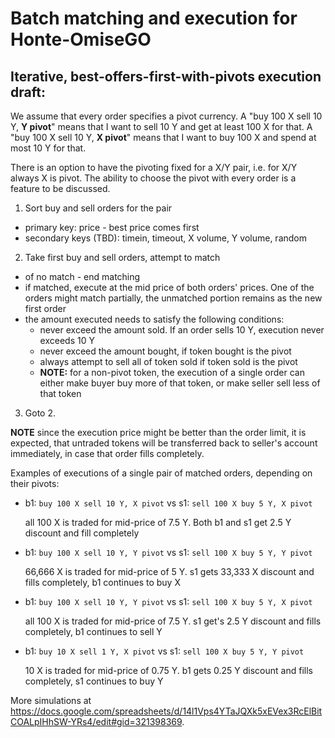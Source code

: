 # Batch matching and execution for Honte-OmiseGO

## Iterative, best-offers-first-with-pivots execution draft:

We assume that every order specifies a pivot currency.
A "buy 100 X sell 10 Y, **Y pivot**" means that I want to sell 10 Y and get at least 100 X for that. 
A "buy 100 X sell 10 Y, **X pivot**" means that I want to buy 100 X and spend at most 10 Y for that.

There is an option to have the pivoting fixed for a X/Y pair, i.e. for X/Y always X is pivot.
The ability to choose the pivot with every order is a feature to be discussed.

1. Sort buy and sell orders for the pair
  - primary key: price - best price comes first
  - secondary keys (TBD): timein, timeout, X volume, Y volume, random
2. Take first buy and sell orders, attempt to match
  - of no match - end matching
  - if matched, execute at the mid price of both orders' prices. One of the orders might match partially, the unmatched portion remains as the new first order
  - the amount executed needs to satisfy the following conditions:
    - never exceed the amount sold. If an order sells 10 Y, execution never exceeds 10 Y
    - never exceed the amount bought, if token bought is the pivot
    - always attempt to sell all of token sold if token sold is the pivot
    - **NOTE:** for a non-pivot token, the execution of a single order can either  make buyer buy more of that token, or make seller sell less of that token
3. Goto 2.

**NOTE** since the execution price might be better than the order limit,
it is expected, that untraded tokens will be transferred back to seller's account immediately,
in case that order fills completely.

Examples of executions of a single pair of matched orders, depending on their pivots:
 - b1: `buy 100 X sell 10 Y, X pivot` vs s1: `sell 100 X buy 5 Y, X pivot`
 
   all 100 X is traded for mid-price of 7.5 Y. Both b1 and s1 get 2.5 Y discount and fill completely
   
 - b1: `buy 100 X sell 10 Y, Y pivot` vs s1: `sell 100 X buy 5 Y, Y pivot`
 
    66,666 X is traded for mid-price of 5 Y. s1 gets 33,333 X discount and fills completely, b1 continues to buy X
   
 - b1: `buy 100 X sell 10 Y, Y pivot` vs s1: `sell 100 X buy 5 Y, X pivot`
 
   all 100 X is traded for mid-price of 7.5 Y. s1 get's 2.5 Y discount and fills completely, b1 continues to sell Y
   
 - b1: `buy 10 X sell 1 Y, X pivot` vs s1: `sell 100 X buy 5 Y, Y pivot`
 
    10 X is traded for mid-price of 0.75 Y. b1 gets 0.25 Y discount and fills completely, s1 continues to buy Y
   
 More simulations at https://docs.google.com/spreadsheets/d/14l1Vps4YTaJQXk5xEVex3RcElBitCOALpIHhSW-YRs4/edit#gid=321398369.
 
 
   